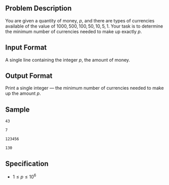 ## Problem Description
You are given a quantity of money, $p$, and there are types of currencies available of the value of $1000, 500, 100, 50, 10, 5, 1$. Your task is to determine the minimum number of currencies needed to make up exactly $p$.

## Input Format
A single line containing the integer $p$, the amount of money.

## Output Format
Print a single integer — the minimum number of currencies needed to make up the amount $p$.

## Sample

```input1
43
```

```output1
7
```

```input2
123456
```

```output2
130
```

## Specification
- $1 \leq p \leq 10^6$
